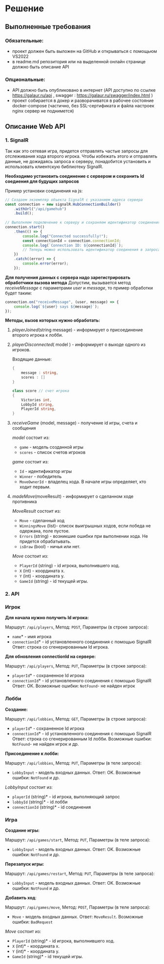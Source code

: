 # Решение

## Выполненные требования

### Обязательные:
- проект должен быть выложен на GitHub и открываться с помощьюм VS2022
- в readme.md репозитория или на выделенной онлайн странице должно быть описание API

### Опциональные:
- API должно быть опубликовано в интернет (API доступно по ссылке https://galaur.ru/api , swagger : https://galaur.ru/swagger/index.html )
- проект собирается в докер и разворачиватся в рабочее состояние docker-compose (частично, без SSL-сертификата и файла настроек nginx сервер не поднимется)

## Описание Web API

### 1. SignalR
Так как это сетевая игра, придется отправлять частые запросы для отслеживания хода второго игрока. Чтобы избежать этого и отправлять данные, не дожидаясь запроса к серверу, понадобится установить и использовать клиентскую библиотеку SignalR.

**Необходимо установить соединение с сервером и сохранить Id соедиения для будущих запросов** 
 
Пример установки соединения на js:
```js
// Создаем экземпляр объекта SignalR с указанием адреса сервера
const connection = new signalR.HubConnectionBuilder()
    .withUrl("/api/gamehub")
    .build();
    
// Выполняем подключение к серверу и сохраняем идентификатор соединения
connection.start()
    .then(() => {
        console.log("Connected successfully!");
        const connectionId = connection.connectionId;
        console.log(`Connection ID: ${connectionId}`);
        // Теперь можно использовать идентификатор соединения в запросах к серверу
    })
    .catch((error) => {
        console.error(error);
    });
```

**Для получения данных с сервера надо зарегистрировать обработчики вызова метода**
Допустим, вызывается метод *receiveMessage* c параметрами *user* и *message*, то пример обработки будет таким:

```js
connection.on("receiveMessage", (user, message) => {
    console.log(`${user} says ${message}`);
});
```

**Методы, вызов которых нужно обработать:**

1. *playerJoined*(string message) - информирует о присоединение второго игрока к лобби.
2. *playerDisconnected*( model ) - информирует о выходе одного из игроков.

    Входящие данные:
    ```cs
    {
        message : string,
        scores : []
    }
    
    class score // счет игрока
    {
        Victories int,
        LobbyId string,
        PlayerId string,
    }
    ```
3. *receiveGame* (model, message) - получение id игры, счета и сообщения
    
    *model* состоит из:
    - `game` - модель созданной игры
    - `scores` - список счетов игроков
    
    *game* состоит из:
    - `Id` - идентификатор игры
    - `Winner` - победитель
    - `MoveOwnerId` - владелец хода. В начале игры определяет, кто ходит первым.
    
4. *madeMove*(moveResult) - информирует о сделанном ходе противника

    *MoveResult* состоит из:
    
    - `Move` - сделанный ход
    - `WinningsMove` (list<move>)- список выигрышных ходов, если победа не одержана, поле пустое.
    - `Errors` (string) - возникшие ошибки при выполнении хода. Не придется обрабатывать.
    - `isDraw` (bool) - ничья или нет.
    
    *Move* состоит из:
    - `PlayerId` (string) - id игрока, выполнившего ход.
    - `X` (int) - координата x.
    - `Y` (int) - координата y.
    - `GameId` (string) - id текущей игры.
    
### 2. API

### Игрок

**Для начала нужно получить Id игрока:**

Маршрут: `/api/players`,
Метод: `POST`,
Параметры (в строке запроса): 
- `name`* - имя игрока
- `connectionId`* - id установленного соединения с помощью SignalR
Ответ: строка со сгенерированным Id игрока.

**Для обновления connectionId на сервере:**

Маршрут: `/api/players`,
Метод: `PUT`,
Параметры (в строке запроса): 
- `playerId`* - сохраненное Id игрока
- `connectionId`* - id установленного соединения с помощью SignalR
Ответ: ОК.
Возможные ошибки: `NotFound`- не найден игрок


### Лобби

**Создание:**

Маршрут: `/api/lobbies`,
Метод: `GET`,
Параметры (в строке запроса): 
- `playerId`* - сохраненное Id игрока
- `connectionId`* - id установленного соединения с помощью SignalR
Ответ: строка со сгенерированным Id лобби.
Возможные ошибки: `NotFound`- не найден игрок и др.

**Присоединение к лобби:**

Маршрут: `/api/lobbies`,
Метод: `PUT`,
Параметры (в теле запроса): 
- `LobbyInput` - модель входных данных.
Ответ: OK. 
Возможные ошибки: `NotFound` и др.

*LobbyInput* состоит из:
- `playerId` (string)* - id игрока, выполняющий запрос
- `lobbyId` (string)* - id лобби
- `connectionId` (string)* - id соединения

### Игра

**Создание игры:**

Маршрут: `/api/games/start`,
Метод: `PUT`,
Параметры (в теле запроса): 
- `LobbyInput` - модель входных данных.
Ответ: OK. 
Возможные ошибки: `NotFound` и др.

**Перезапуск игры:**

Маршрут: `/api/games/restart`,
Метод: `PUT`,
Параметры (в теле запроса): 
- `LobbyInput` - модель входных данных.
Ответ: OK. 
Возможные ошибки: `NotFound` и др.

**Добавить ход**:

Маршрут: `/api/games/move`,
Метод: `POST`,
Параметры (в теле запроса): 
- `Move` - модель входных данных.
Ответ: `MoveResult`. 
Возможные ошибки: `BadRequest`

*Move* состоит из:
- `PlayerId` (string)* - id игрока, выполнившего ход.
- `X` (int)* - координата x.
- `Y` (int)* - координата y.
- `GameId` (string)* - id текущей игры.